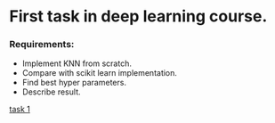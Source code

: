 # First task in deep learning course.
### Requirements:
- Implement KNN from scratch.
- Compare with scikit learn implementation.
- Find best hyper parameters.
- Describe result.

[task 1](./task1_template.ipynb)
